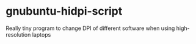 # gnubuntu-hidpi-script
Really tiny program to change DPI of different software when using high-resolution laptops
